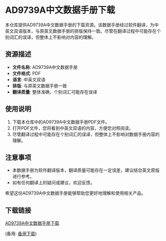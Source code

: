 # AD9739A中文数据手册下载

本仓库提供AD9739A中文数据手册的下载资源。该数据手册经过软件翻译，为中英文双语版本，与原英文数据手册的排版保持一致。尽管在翻译过程中可能存在个别词汇的误译，但整体上不影响对内容的理解。

## 资源描述

- **文件名称**: AD9739A中文数据手册
- **文件格式**: PDF
- **语言**: 中英文双语
- **排版**: 与原英文数据手册一致
- **翻译质量**: 整体准确，个别词汇可能存在误译

## 使用说明

1. 下载本仓库中的AD9739A中文数据手册PDF文件。
2. 打开PDF文件，您将看到中英文双语的内容，方便您对照阅读。
3. 尽管翻译过程中可能存在个别词汇的误译，但整体上不影响对数据手册内容的理解。

## 注意事项

- 本数据手册为软件翻译版本，翻译质量可能存在一定误差，建议结合英文原版进行参考。
- 如有任何翻译上的疑问或建议，欢迎反馈。

希望这份AD9739A中文数据手册能够帮助您更好地理解和使用相关产品。

## 下载链接
[AD9739A中文数据手册下载](https://pan.quark.cn/s/6b4f30284143) 

(备用: [备用下载](https://pan.baidu.com/s/1ng3EEi8m6i48r1YkoGg45g?pwd=1234))
